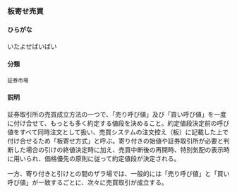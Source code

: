 <div style="display:none;">

## [あ行](securities-terms?id=あ行)

</div>

### 板寄せ売買

#### ひらがな

いたよせばいばい

#### 分類

`証券市場`

#### 説明

証券取引所の売買成立方法の一つで、「売り呼び値」及び「買い呼び値」を一度に付け合せて、もっとも多く約定する値段を決めること。約定値段決定前の呼び値をすべて同時注文として扱い、売買システムの注文控え（板）に記載した上で付け合せるため「板寄せ方式」と呼ぶ。寄り付きの始値や証券取引所が必要と判断した場合の引けの終値決定時に加え、売買中断後の再開時、特別気配の表示時に用いられ、価格優先の原則に従って約定値段が決定される。
 
一方、寄り付きと引けとの間のザラ場では、一般的には「売り呼び値」と「買い呼び値」が一致するごとに、次々に売買取引が成立する。

<div style="display:none;">

## [か行](securities-terms?id=か行)
## [さ行](securities-terms?id=さ行)
## [た行](securities-terms?id=た行)
## [な行](securities-terms?id=な行)
## [は行](securities-terms?id=は行)
## [ま行](securities-terms?id=ま行)
## [や行](securities-terms?id=や行)
## [ら行](securities-terms?id=ら行)
## [わ行](securities-terms?id=わ行)
## [英数字・記号](securities-terms?id=英数字・記号)

</div>

